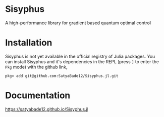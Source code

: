 # Sisyphus

A high-performance library for gradient based quantum optimal control


# Installation

Sisyphus is not yet available in the official registry of Julia packages. You can install Sisyphus and it's dependencies in the REPL (press `]` to enter the `Pkg` mode) with the github link,

```
pkg> add git@github.com:SatyaBade12/Sisyphus.jl.git
```

# Documentation

https://satyabade12.github.io/Sisyphus.jl
